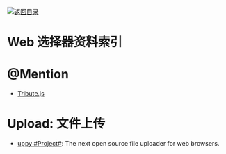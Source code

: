 [![返回目录](https://parg.co/UGo)](https://parg.co/b4z) 
# Web 选择器资料索引

# @Mention

* [Tribute.js](http://zurb.com/article/1435/tribute-js-a-new-lightweight-and-easy-to-)

# Upload: 文件上传

* [uppy #Project#](https://parg.co/UMk): The next open source file uploader for web browsers.
